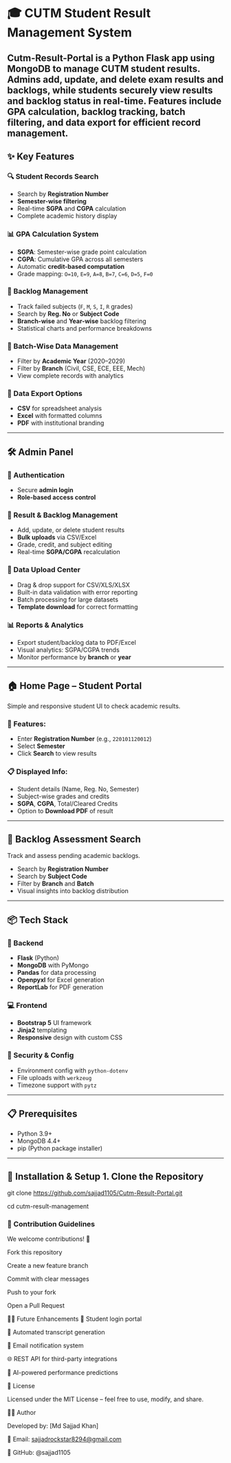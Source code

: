 # 🎓 CUTM Student Result Management System

Cutm-Result-Portal is a Python Flask app using MongoDB to manage CUTM student results. Admins add, update, and delete exam results and backlogs, while students securely view results and backlog status in real-time. Features include GPA calculation, backlog tracking, batch filtering, and data export for efficient record management.
---

## ✨ Key Features

### 🔍 Student Records Search
- Search by **Registration Number**
- **Semester-wise filtering**
- Real-time **SGPA** and **CGPA** calculation
- Complete academic history display

### 📊 GPA Calculation System
- **SGPA**: Semester-wise grade point calculation  
- **CGPA**: Cumulative GPA across all semesters  
- Automatic **credit-based computation**
- Grade mapping: `O=10`, `E=9`, `A=8`, `B=7`, `C=6`, `D=5`, `F=0`

### 🎯 Backlog Management
- Track failed subjects (`F`, `M`, `S`, `I`, `R` grades)
- Search by **Reg. No** or **Subject Code**
- **Branch-wise** and **Year-wise** backlog filtering
- Statistical charts and performance breakdowns

### 👥 Batch-Wise Data Management
- Filter by **Academic Year** (2020–2029)
- Filter by **Branch** (Civil, CSE, ECE, EEE, Mech)
- View complete records with analytics

### 📁 Data Export Options
- **CSV** for spreadsheet analysis
- **Excel** with formatted columns
- **PDF** with institutional branding

---

## 🛠️ Admin Panel

### 🔐 Authentication
- Secure **admin login**
- **Role-based access control**

### 📝 Result & Backlog Management
- Add, update, or delete student results
- **Bulk uploads** via CSV/Excel
- Grade, credit, and subject editing
- Real-time **SGPA/CGPA** recalculation

### 📂 Data Upload Center
- Drag & drop support for CSV/XLS/XLSX
- Built-in data validation with error reporting
- Batch processing for large datasets
- **Template download** for correct formatting

### 📊 Reports & Analytics
- Export student/backlog data to PDF/Excel
- Visual analytics: SGPA/CGPA trends
- Monitor performance by **branch** or **year**

---

## 🏠 Home Page – Student Portal

Simple and responsive student UI to check academic results.

### 🔎 Features:
- Enter **Registration Number** (e.g., `220101120012`)
- Select **Semester**
- Click **Search** to view results

### 📋 Displayed Info:
- Student details (Name, Reg. No, Semester)
- Subject-wise grades and credits
- **SGPA**, **CGPA**, Total/Cleared Credits
- Option to **Download PDF** of result

---

## 🔄 Backlog Assessment Search

Track and assess pending academic backlogs.

- Search by **Registration Number**
- Search by **Subject Code**
- Filter by **Branch** and **Batch**
- Visual insights into backlog distribution

---

## 📦 Tech Stack

### 🔧 Backend
- **Flask** (Python)
- **MongoDB** with PyMongo
- **Pandas** for data processing
- **Openpyxl** for Excel generation
- **ReportLab** for PDF generation

### 💻 Frontend
- **Bootstrap 5** UI framework
- **Jinja2** templating
- **Responsive** design with custom CSS

### 🔐 Security & Config
- Environment config with `python-dotenv`
- File uploads with `werkzeug`
- Timezone support with `pytz`

---

## 📋 Prerequisites

- Python 3.9+
- MongoDB 4.4+
- pip (Python package installer)

---
## 🚀 Installation & Setup  1. **Clone the Repository**  

git clone https://github.com/sajjad1105/Cutm-Result-Portal.git


cd cutm-result-management



### 🤝 Contribution Guidelines
We welcome contributions! 🚀

Fork this repository

Create a new feature branch

Commit with clear messages

Push to your fork

Open a Pull Request

🧑‍💻 Future Enhancements
👤 Student login portal

🧾 Automated transcript generation

📧 Email notification system

🌐 REST API for third-party integrations

🤖 AI-powered performance predictions

📜 License


Licensed under the MIT License – feel free to use, modify, and share.

👨‍🏫 Author


Developed by: [Md Sajjad Khan]


📧 Email: sajjadrockstar8294@gmail.com


🔗 GitHub: @sajjad1105

